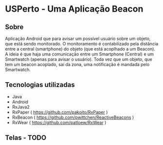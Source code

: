 # USPerto - Uma Aplicação Beacon
## Sobre
Aplicação Android que para avisar um possível usuário sobre um objeto, que está sendo monitorado. O monitoramento é contabilizado pela distância entre a central (smartphone) do objeto (que está acoplhado a um Beacon).
A ideia é que haja uma comunicação entre um Smartphone (Central) e um Smartwatch (apenas para avisar o usuário). Toda vez que um objeto, que tem um beacon acoplado, saí da zona, uma notificação é mandada pelo Smartwatch.

## Tecnologias utilizadas 
- Java
- Android
- RxJava2 
- RxPaper ( https://github.com/pakoito/RxPaper )
- RxBeacon ( https://github.com/pwittchen/ReactiveBeacons )
- RxWear ( https://github.com/patloew/RxWear )

## Telas - TODO
